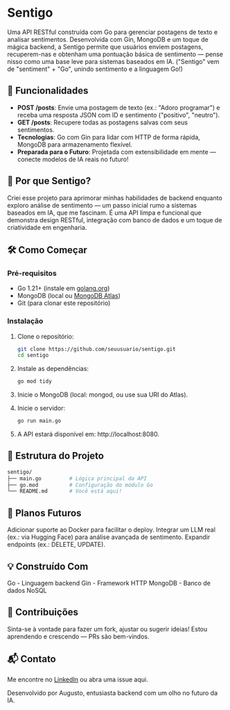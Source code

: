 # Sentigo

Uma API RESTful construída com Go para gerenciar postagens de texto e analisar sentimentos. Desenvolvida com Gin, MongoDB e um toque de mágica backend, a Sentigo permite que usuários enviem postagens, recuperem-nas e obtenham uma pontuação básica de sentimento — pense nisso como uma base leve para sistemas baseados em IA. ("Sentigo" vem de "sentiment" + "Go", unindo sentimento e a linguagem Go!)

## 🌟 Funcionalidades
- **POST /posts**: Envie uma postagem de texto (ex.: "Adoro programar") e receba uma resposta JSON com ID e sentimento ("positivo", "neutro").
- **GET /posts**: Recupere todas as postagens salvas com seus sentimentos.
- **Tecnologias**: Go com Gin para lidar com HTTP de forma rápida, MongoDB para armazenamento flexível.
- **Preparada para o Futuro**: Projetada com extensibilidade em mente — conecte modelos de IA reais no futuro!

## 🚀 Por que Sentigo?
Criei esse projeto para aprimorar minhas habilidades de backend enquanto exploro análise de sentimento — um passo inicial rumo a sistemas baseados em IA, que me fascinam. É uma API limpa e funcional que demonstra design RESTful, integração com banco de dados e um toque de criatividade em engenharia.

## 🛠️ Como Começar

### Pré-requisitos
- Go 1.21+ (instale em [golang.org](https://golang.org))
- MongoDB (local ou [MongoDB Atlas](https://www.mongodb.com/cloud/atlas))
- Git (para clonar este repositório)

### Instalação
1. Clone o repositório:
   ```bash
   git clone https://github.com/seuusuario/sentigo.git
   cd sentigo
2. Instale as dependências:
   ```bash
   go mod tidy
3. Inicie o MongoDB (local: mongod, ou use sua URI do Atlas).

4. Inicie o servidor:
   ```bash
   go run main.go

5. A API estará disponível em: http://localhost:8080.

## 📁 Estrutura do Projeto
```bash
sentigo/
├── main.go         # Lógica principal da API
├── go.mod          # Configuração do módulo Go
└── README.md       # Você está aqui!
```
## 🔧 Planos Futuros
Adicionar suporte ao Docker para facilitar o deploy.
Integrar um LLM real (ex.: via Hugging Face) para análise avançada de sentimento.
Expandir endpoints (ex.: DELETE, UPDATE).

## 💡 Construído Com
Go - Linguagem backend
Gin - Framework HTTP
MongoDB - Banco de dados NoSQL

## 🙌 Contribuições
Sinta-se à vontade para fazer um fork, ajustar ou sugerir ideias! Estou aprendendo e crescendo — PRs são bem-vindos.

## 📬 Contato
Me encontre no [LinkedIn](https://www.linkedin.com/in/augutso1/) ou abra uma issue aqui.

Desenvolvido por Augusto, entusiasta backend com um olho no futuro da IA.
